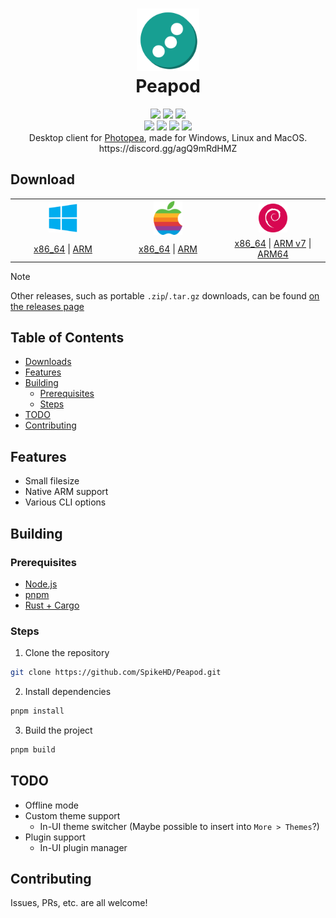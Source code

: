 <h1 align="center">
 <img height="100px" src="src-tauri/icons/icon.png" />
 <br />
 Peapod
</h1>
<div align="center">
 <img src="https://img.shields.io/github/actions/workflow/status/SpikeHD/peapod/build.yml" />
 <img src="https://img.shields.io/github/package-json/v/SpikeHD/peapod" />
 <img src="https://img.shields.io/github/repo-size/SpikeHD/peapod" />
</div>
<div align="center">
 <img src="https://img.shields.io/github/commit-activity/m/SpikeHD/peapod" />
 <img src="https://img.shields.io/github/release-date/SpikeHD/peapod" />
 <img src="https://img.shields.io/github/stars/SpikeHD/peapod" />
 <img src="https://img.shields.io/github/downloads/SpikeHD/peapod/total" />
</div>

<div align="center">
 Desktop client for <a href="https://www.photopea.com/">Photopea</a>, made for Windows, Linux and MacOS.
 <br />
 https://discord.gg/agQ9mRdHMZ
</div>

## Download

<table align="center">
  <tr>
    <th>
      <img src="docs/image/windows.png" width="30%" align="center" />
    </th>
    <th>
      <img src="docs/image/apple.png" width="30%" align="center" />
    </th>
    <th>
      <img src="docs/image/debian.png" width="30%" align="center" />
    </th>
  </tr>

  <tr>
    <td width="30%">
      <div align="center">
        <a href="https://github.com/SpikeHD/peapod/releases/latest/download/peapod_x86_64-pc-windows-msvc_msi.msi">x86_64</a>
        <span>|</span>
        <a href="https://github.com/SpikeHD/peapod/releases/latest/download/peapod_aarch64-pc-windows-msvc_nsis.exe">ARM</a>
      </div>
    </td>
    <td width="30%">
      <div align="center">
        <a href="https://github.com/SpikeHD/peapod/releases/latest/download/peapod_x86_64-apple-darwin_dmg.dmg">x86_64</a>
        <span>|</span>
        <a href="https://github.com/SpikeHD/peapod/releases/latest/download/peapod_aarch64-apple-darwin_dmg.dmg">ARM</a>
      </div>
    </td>
    <td width="30%">
      <div align="center">
        <a href="https://github.com/SpikeHD/peapod/releases/latest/download/peapod_x86_64-unknown-linux-gnu_deb.deb">x86_64</a>
        <span>|</span>
        <a href="https://github.com/SpikeHD/peapod/releases/latest/download/peapod_armv7-unknown-linux-gnueabihf_deb.deb">ARM v7</a>
        <span>|</span>
        <a href="https://github.com/SpikeHD/peapod/releases/latest/download/peapod_aarch64-unknown-linux-gnu_deb.deb">ARM64</a>
      </div>
    </td>
  </tr>
</table>

> [!NOTE]
> Other releases, such as portable `.zip`/`.tar.gz` downloads, can be found [on the releases page](https://github.com/SpikeHD/peapod/releases/latest)

## Table of Contents

* [Downloads](#download)
* [Features](#features)
* [Building](#building)
  * [Prerequisites](#prerequisites)
  * [Steps](#steps)
* [TODO](#todo)
* [Contributing](#contributing)

## Features

* Small filesize
* Native ARM support
* Various CLI options

## Building

### Prerequisites

* [Node.js](https://nodejs.org/en/)
* [pnpm](https://pnpm.io/)
* [Rust + Cargo](https://www.rust-lang.org/tools/install)

### Steps

1. Clone the repository
  ```sh
  git clone https://github.com/SpikeHD/Peapod.git
  ```
2. Install dependencies
  ```sh
  pnpm install
  ```
3. Build the project
  ```sh
  pnpm build
  ```

## TODO

* Offline mode
* Custom theme support
  * In-UI theme switcher (Maybe possible to insert into `More > Themes`?)
* Plugin support
  * In-UI plugin manager

## Contributing

Issues, PRs, etc. are all welcome!
